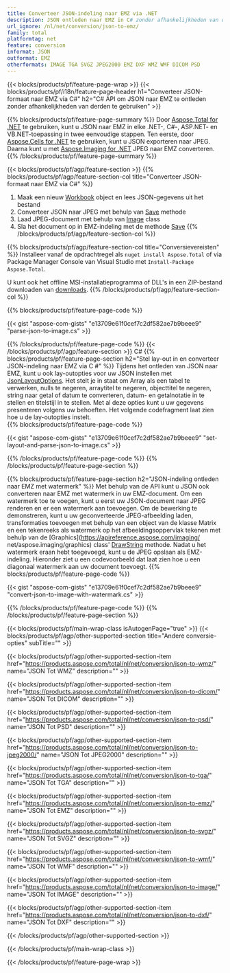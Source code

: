 ```yaml
---
title: Converteer JSON-indeling naar EMZ via .NET
description: JSON ontleden naar EMZ in C# zonder afhankelijkheden van derden te gebruiken
url_ignore: /nl/net/conversion/json-to-emz/
family: total
platformtag: net
feature: conversion
informat: JSON
outformat: EMZ
otherformats: IMAGE TGA SVGZ JPEG2000 EMZ DXF WMZ WMF DICOM PSD
---
```

{{< blocks/products/pf/feature-page-wrap >}}
{{< blocks/products/pf/i18n/feature-page-header h1="Converteer JSON-formaat naar EMZ via C#" h2="C# API om JSON naar EMZ te ontleden zonder afhankelijkheden van derden te gebruiken" >}}

{{% blocks/products/pf/feature-page-summary %}}
Door [Aspose.Total for .NET](https://products.aspose.com/total/net/) te gebruiken, kunt u JSON naar EMZ in elke .NET-, C#-, ASP.NET- en VB.NET-toepassing in twee eenvoudige stappen. Ten eerste, door [Aspose.Cells for .NET](https://products.aspose.com/cells/net/) te gebruiken, kunt u JSON exporteren naar JPEG. Daarna kunt u met [Aspose.Imaging for .NET](https://products.aspose.com/imaging/net/) JPEG naar EMZ converteren.
{{% /blocks/products/pf/feature-page-summary  %}}

{{< blocks/products/pf/agp/feature-section >}}
{{% blocks/products/pf/agp/feature-section-col title="Converteer JSON-formaat naar EMZ via C#" %}}
1. Maak een nieuw [Workbook](https://apireference.aspose.com/cells/net/aspose.cells/workbook) object en lees JSON-gegevens uit het bestand
2. Converteer JSON naar JPEG met behulp van [Save](https://apireference.aspose.com/cells/net/aspose.cells.workbook/save/methods/4) methode
3. Laad JPEG-document met behulp van [Image](https://apireference.aspose.com/imaging/net/aspose.imaging/image) class
4. Sla het document op in EMZ-indeling met de methode [Save](https://apireference.aspose.com/imaging/net/aspose.imaging.image/save/methods/4)
{{% /blocks/products/pf/agp/feature-section-col %}}

{{% blocks/products/pf/agp/feature-section-col title="Conversievereisten" %}}
Installeer vanaf de opdrachtregel als ```nuget install Aspose.Total``` of via Package Manager Console van Visual Studio met ```Install-Package Aspose.Total```.

U kunt ook het offline MSI-installatieprogramma of DLL's in een ZIP-bestand downloaden van [downloads](https://downloads.aspose.com/total/net).
{{% /blocks/products/pf/agp/feature-section-col %}}

{{% blocks/products/pf/feature-page-code %}}

{{< gist "aspose-com-gists" "e13709e61f0cef7c2df582ae7b9beee9" "parse-json-to-image.cs" >}}


{{% /blocks/products/pf/feature-page-code %}}
{{< /blocks/products/pf/agp/feature-section >}}
C#
{{% blocks/products/pf/feature-page-section  h2="Stel lay-out in en converteer JSON-indeling naar EMZ via C #" %}}
Tijdens het ontleden van JSON naar EMZ, kunt u ook lay-outopties voor uw JSON instellen met [JsonLayoutOptions](https://apireference.aspose.com/cells/net/aspose.cells.utility/jsonlayoutoptions). Het stelt je in staat om Array als een tabel te verwerken, nulls te negeren, arraytitel te negeren, objecttitel te negeren, string naar getal of datum te converteren, datum- en getalnotatie in te stellen en titelstijl in te stellen. Met al deze opties kunt u uw gegevens presenteren volgens uw behoeften. Het volgende codefragment laat zien hoe u de lay-outopties instelt.  
{{% blocks/products/pf/feature-page-code %}}

{{< gist "aspose-com-gists" "e13709e61f0cef7c2df582ae7b9beee9" "set-layout-and-parse-json-to-image.cs" >}}

{{% /blocks/products/pf/feature-page-code  %}}
{{% /blocks/products/pf/feature-page-section %}}

{{% blocks/products/pf/feature-page-section  h2="JSON-indeling ontleden naar EMZ met watermerk" %}}
Met behulp van de API kunt u JSON ook converteren naar EMZ met watermerk in uw EMZ-document. Om een watermerk toe te voegen, kunt u eerst uw JSON-document naar JPEG renderen en er een watermerk aan toevoegen. Om de bewerking te demonstreren, kunt u uw geconverteerde JPEG-afbeelding laden, transformaties toevoegen met behulp van een object van de klasse Matrix en een tekenreeks als watermerk op het afbeeldingsoppervlak tekenen met behulp van de [Graphics](https://apireference.aspose.com/imaging/ net/aspose.imaging/graphics) class' [DrawString](https://apireference.aspose.com/imaging/net/aspose.imaging/graphics/methods/drawstring) methode. Nadat u het watermerk eraan hebt toegevoegd, kunt u de JPEG opslaan als EMZ-indeling. Hieronder ziet u een codevoorbeeld dat laat zien hoe u een diagonaal watermerk aan uw document toevoegt. 
{{% blocks/products/pf/feature-page-code %}}

{{< gist "aspose-com-gists" "e13709e61f0cef7c2df582ae7b9beee9" "convert-json-to-image-with-watermark.cs" >}}

{{% /blocks/products/pf/feature-page-code  %}}
{{% /blocks/products/pf/feature-page-section %}}

{{< blocks/products/pf/main-wrap-class isAutogenPage="true" >}}
{{< blocks/products/pf/agp/other-supported-section title="Andere conversie-opties" subTitle="" >}}

{{< blocks/products/pf/agp/other-supported-section-item href="https://products.aspose.com/total/nl/net/conversion/json-to-wmz/" name="JSON Tot WMZ" description="" >}}

{{< blocks/products/pf/agp/other-supported-section-item href="https://products.aspose.com/total/nl/net/conversion/json-to-dicom/" name="JSON Tot DICOM" description="" >}}

{{< blocks/products/pf/agp/other-supported-section-item href="https://products.aspose.com/total/nl/net/conversion/json-to-psd/" name="JSON Tot PSD" description="" >}}

{{< blocks/products/pf/agp/other-supported-section-item href="https://products.aspose.com/total/nl/net/conversion/json-to-jpeg2000/" name="JSON Tot JPEG2000" description="" >}}

{{< blocks/products/pf/agp/other-supported-section-item href="https://products.aspose.com/total/nl/net/conversion/json-to-tga/" name="JSON Tot TGA" description="" >}}

{{< blocks/products/pf/agp/other-supported-section-item href="https://products.aspose.com/total/nl/net/conversion/json-to-emz/" name="JSON Tot EMZ" description="" >}}

{{< blocks/products/pf/agp/other-supported-section-item href="https://products.aspose.com/total/nl/net/conversion/json-to-svgz/" name="JSON Tot SVGZ" description="" >}}

{{< blocks/products/pf/agp/other-supported-section-item href="https://products.aspose.com/total/nl/net/conversion/json-to-wmf/" name="JSON Tot WMF" description="" >}}

{{< blocks/products/pf/agp/other-supported-section-item href="https://products.aspose.com/total/nl/net/conversion/json-to-image/" name="JSON Tot IMAGE" description="" >}}

{{< blocks/products/pf/agp/other-supported-section-item href="https://products.aspose.com/total/nl/net/conversion/json-to-dxf/" name="JSON Tot DXF" description="" >}}



{{< /blocks/products/pf/agp/other-supported-section >}}

{{< /blocks/products/pf/main-wrap-class >}}

{{< /blocks/products/pf/feature-page-wrap >}}